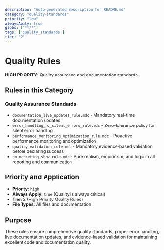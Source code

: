 ```yaml
---
description: "Auto-generated description for README.md"
category: "quality-standards"
priority: "low"
alwaysApply: true
globs: ["**/*"]
tags: ['quality_standards']
tier: "2"
---
```


# Quality Rules

**HIGH PRIORITY**: Quality assurance and documentation standards.

## Rules in this Category

### **Quality Assurance Standards**
- `documentation_live_updates_rule.mdc` - Mandatory real-time documentation updates
- `error_handling_no_silent_errors_rule.mdc` - Zero-tolerance policy for silent error handling
- `performance_monitoring_optimization_rule.mdc` - Proactive performance monitoring and optimization
- `quality_validation_rule.mdc` - Mandatory evidence-based validation before declaring success
- `no_marketing_show_rule.mdc` - Pure realism, empiricism, and logic in all reporting and communication

## Priority and Application

- **Priority**: `high`
- **Always Apply**: `true` (Quality is always critical)
- **Tier**: 2 (High Priority Quality Rules)
- **File Types**: All files and documentation

## Purpose

These rules ensure comprehensive quality standards, proper error handling, live documentation updates, and evidence-based validation for maintaining excellent code and documentation quality.

